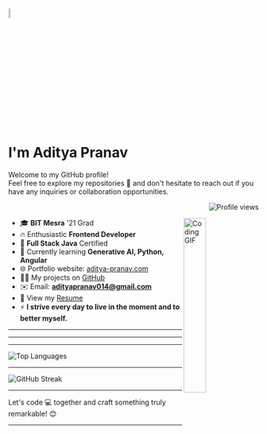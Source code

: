 <h1  align="left">
  <img width="7%" src="https://cdn-icons-png.flaticon.com/512/4456/4456155.png" alt="Aditya Pranav">
  <br>
  I'm Aditya Pranav
</h1>
<p  align="left">Welcome to my GitHub profile! 
   <br>
  Feel free to explore my repositories 🚀 and don't hesitate to reach out if you have any inquiries or collaboration opportunities.</p>

<p align="right">
  <img src="https://komarev.com/ghpvc/?username=adityapranav014&label=Profile%20views&color=0e75b6&style=flat" alt="Profile views" />
</p>

<img align="right" alt="Coding GIF" width="30%" src="https://media.giphy.com/media/b88QlTSTsj3bEHQyZf/giphy.gif">

- 🎓 **BIT Mesra** '21 Grad
- 🔥 Enthusiastic **Frontend Developer**
- 📜 **Full Stack Java** Certified
- 📖 Currently learning **Generative AI, Python, Angular**
- 🌐 Portfolio website: [aditya-pranav.com](https://aditya-pranav.com)
- 👨‍💻 My projects on [GitHub](https://github.com/adityapranav014?tab=repositories)
- ✉️ Email: **adityapranav014@gmail.com**
- 📄 View my [Resume](https://drive.google.com/file/d/1U_jvRucCGX8PewwnAV8n2MMQyahN1L4-/view)
- ⚡ **I strive every day to live in the moment and to better myself.**

---
<hr>
<hr>

<p>
  <img src="https://github-readme-stats.vercel.app/api/top-langs?username=adityapranav014&show_icons=true&locale=en&layout=compact" alt="Top Languages" />
</p>

---

<p><img src="https://github-readme-streak-stats.herokuapp.com/?user=adityapranav014&" alt="GitHub Streak" /></p>

---

<p align="left">Let's code 💻 together and craft something truly remarkable! 😊</p>

---
